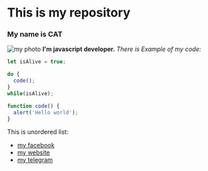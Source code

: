 # This is my repository
### My name is CAT
![my photo](https://www.newsnationnow.com/wp-content/uploads/sites/108/2022/07/Cat.jpg?w=2560&h=1440&crop=1)
**I'm javascript developer.**
*There is Example of my code:*
```javascript
let isAlive = true;

do {
  code();
}
while(isAlive);

function code() {
  alert('Hello world');
}
```

This is unordered list:
* [my facebook](https://github.com)
* [my website](https://github.com)
* [my telegram](https://github.com)
<!---
Olha-prog/Olha-prog is a ✨ special ✨ repository because its `README.md` (this file) appears on your GitHub profile.
You can click the Preview link to take a look at your changes.
--->

